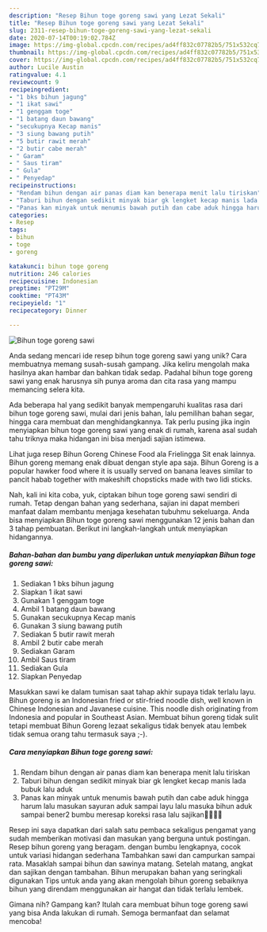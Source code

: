 ```yaml
---
description: "Resep Bihun toge goreng sawi yang Lezat Sekali"
title: "Resep Bihun toge goreng sawi yang Lezat Sekali"
slug: 2311-resep-bihun-toge-goreng-sawi-yang-lezat-sekali
date: 2020-07-14T00:19:02.784Z
image: https://img-global.cpcdn.com/recipes/ad4ff832c07782b5/751x532cq70/bihun-toge-goreng-sawi-foto-resep-utama.jpg
thumbnail: https://img-global.cpcdn.com/recipes/ad4ff832c07782b5/751x532cq70/bihun-toge-goreng-sawi-foto-resep-utama.jpg
cover: https://img-global.cpcdn.com/recipes/ad4ff832c07782b5/751x532cq70/bihun-toge-goreng-sawi-foto-resep-utama.jpg
author: Lucile Austin
ratingvalue: 4.1
reviewcount: 9
recipeingredient:
- "1 bks bihun jagung"
- "1 ikat sawi"
- "1 genggam toge"
- "1 batang daun bawang"
- "secukupnya Kecap manis"
- "3 siung bawang putih"
- "5 butir rawit merah"
- "2 butir cabe merah"
- " Garam"
- " Saus tiram"
- " Gula"
- " Penyedap"
recipeinstructions:
- "Rendam bihun dengan air panas diam kan benerapa menit lalu tiriskan"
- "Taburi bihun dengan sedikit minyak biar gk lengket kecap manis lada bubuk lalu aduk"
- "Panas kan minyak untuk menumis bawah putih dan cabe aduk hingga harum lalu masukan sayuran aduk sampai layu lalu masuka bihun aduk sampai bener2 bumbu meresap koreksi rasa lalu sajikan👍🏼👌🏻"
categories:
- Resep
tags:
- bihun
- toge
- goreng

katakunci: bihun toge goreng 
nutrition: 246 calories
recipecuisine: Indonesian
preptime: "PT29M"
cooktime: "PT43M"
recipeyield: "1"
recipecategory: Dinner

---
```



![Bihun toge goreng sawi](https://img-global.cpcdn.com/recipes/ad4ff832c07782b5/751x532cq70/bihun-toge-goreng-sawi-foto-resep-utama.jpg)

Anda sedang mencari ide resep bihun toge goreng sawi yang unik? Cara membuatnya memang susah-susah gampang. Jika keliru mengolah maka hasilnya akan hambar dan bahkan tidak sedap. Padahal bihun toge goreng sawi yang enak harusnya sih punya aroma dan cita rasa yang mampu memancing selera kita.

Ada beberapa hal yang sedikit banyak mempengaruhi kualitas rasa dari bihun toge goreng sawi, mulai dari jenis bahan, lalu pemilihan bahan segar, hingga cara membuat dan menghidangkannya. Tak perlu pusing jika ingin menyiapkan bihun toge goreng sawi yang enak di rumah, karena asal sudah tahu triknya maka hidangan ini bisa menjadi sajian istimewa.

Lihat juga resep Bihun Goreng Chinese Food ala Frielingga Sit enak lainnya. Bihun goreng memang enak dibuat dengan style apa saja. Bihun Goreng is a popular hawker food where it is usually served on banana leaves similar to pancit habab together with makeshift chopsticks made with two lidi sticks.


Nah, kali ini kita coba, yuk, ciptakan bihun toge goreng sawi sendiri di rumah. Tetap dengan bahan yang sederhana, sajian ini dapat memberi manfaat dalam membantu menjaga kesehatan tubuhmu sekeluarga. Anda bisa menyiapkan Bihun toge goreng sawi menggunakan 12 jenis bahan dan 3 tahap pembuatan. Berikut ini langkah-langkah untuk menyiapkan hidangannya.

<!--inarticleads1-->

##### Bahan-bahan dan bumbu yang diperlukan untuk menyiapkan Bihun toge goreng sawi:

1. Sediakan 1 bks bihun jagung
1. Siapkan 1 ikat sawi
1. Gunakan 1 genggam toge
1. Ambil 1 batang daun bawang
1. Gunakan secukupnya Kecap manis
1. Gunakan 3 siung bawang putih
1. Sediakan 5 butir rawit merah
1. Ambil 2 butir cabe merah
1. Sediakan  Garam
1. Ambil  Saus tiram
1. Sediakan  Gula
1. Siapkan  Penyedap


Masukkan sawi ke dalam tumisan saat tahap akhir supaya tidak terlalu layu. Bihun goreng is an Indonesian fried or stir-fried noodle dish, well known in Chinese Indonesian and Javanese cuisine. This noodle dish originating from Indonesia and popular in Southeast Asian. Membuat bihun goreng tidak sulit tetapi membuat Bihun Goreng lezaat sekaligus tidak benyek atau lembek tidak semua orang tahu termasuk saya ;-). 

<!--inarticleads2-->

##### Cara menyiapkan Bihun toge goreng sawi:

1. Rendam bihun dengan air panas diam kan benerapa menit lalu tiriskan
1. Taburi bihun dengan sedikit minyak biar gk lengket kecap manis lada bubuk lalu aduk
1. Panas kan minyak untuk menumis bawah putih dan cabe aduk hingga harum lalu masukan sayuran aduk sampai layu lalu masuka bihun aduk sampai bener2 bumbu meresap koreksi rasa lalu sajikan👍🏼👌🏻


Resep ini saya dapatkan dari salah satu pembaca sekaligus pengamat yang sudah memberikan motivasi dan masukan yang berguna untuk postingan. Resep bihun goreng yang beragam. dengan bumbu lengkapnya, cocok untuk variasi hidangan sederhana Tambahkan sawi dan campurkan sampai rata. Masaklah sampai bihun dan sawinya matang. Setelah matang, angkat dan sajikan dengan tambahan. Bihun merupakan bahan yang seringkali digunakan Tips untuk anda yang akan mengolah bihun goreng sebaiknya bihun yang direndam menggunakan air hangat dan tidak terlalu lembek. 

Gimana nih? Gampang kan? Itulah cara membuat bihun toge goreng sawi yang bisa Anda lakukan di rumah. Semoga bermanfaat dan selamat mencoba!
